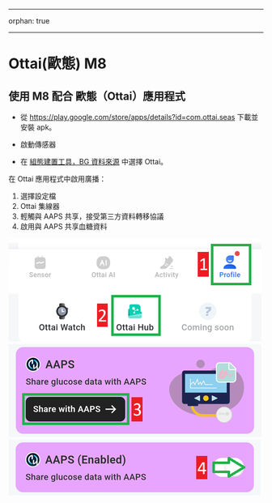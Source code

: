 - - -
orphan: true
- - -

# Ottai(歐態) M8


## 使用 M8 配合 歐態（Ottai）應用程式

-   從 <https://play.google.com/store/apps/details?id=com.ottai.seas> 下載並安裝 apk。

-   啟動傳感器

- 在 [組態建置工具，BG 資料來源](#Config-Builder-bg-source) 中選擇 Ottai。

在 Ottai 應用程式中啟用廣播：

1. 選擇設定檔
2. Ottai 集線器
3. 輕觸與 AAPS 共享，接受第三方資料轉移協議
4. 啟用與 AAPS 共享血糖資料

![Ottai](../images/Ottai.png)
